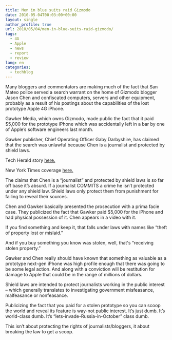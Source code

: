 ```yaml
---
title: Men in blue suits raid Gizmodo
date: 2010-05-04T00:03:00+00:00
layout: single
author_profile: true
url: 2010/05/04/men-in-blue-suits-raid-gizmodo/
tags:
  - 4G
  - Apple
  - news
  - report
  - review
lang: en
categories: 
  - techblog
---
```

Many bloggers and commentators are making much of the fact that San Mateo police served a search warrant on the home of Gizmodo blogger Jason Chen and confiscated computers, servers and other equipment, probably as a result of his postings about the capabilities of the lost prototype Apple 4G iPhone.

Gawker Media, which owns Gizmodo, made public the fact that it paid $5,000 for the prototype iPhone which was accidentally left in a bar by one of Apple’s software engineers last month.

Gawker publisher, Chief Operating Officer Gaby Darbyshire, has claimed that the search was unlawful because Chen is a journalist and protected by shield laws.

Tech Herald story [here.](http://www.thetechherald.com/article.php/201017/5562/Gizmodogate-Journo-s-home-raided-in-4G-iPhone-investigation)

New York Times coverage [here.](http://mediadecoder.blogs.nytimes.com/2010/04/26/computers-seized-at-home-of-gizmodo-reporter-who-wrote-about-iphone-gawker-media-says/)

The claims that Chen is a “journalist” and protected by shield laws is so far off base it’s absurd. If a journalist COMMITS a crime he isn’t protected under any shield law. Shield laws only protect them from punishment for failing to reveal their sources.

Chen and Gawker basically presented the prosecution with a prima facie case. They publicized the fact that Gawker paid $5,000 for the iPhone and had physical possession of it. Chen appears in a video with it.

If you find something and keep it, that falls under laws with names like “theft of property lost or mislaid.”

And if you buy something you know was stolen, well, that's “receiving stolen property.”

Gawker and Chen really should have known that something as valuable as a prototype next-gen iPhone was high profile enough that there was going to be some legal action. And along with a conviction will be restitution for damage to Apple that could be in the range of millions of dollars.

Shield laws are intended to protect journalists working in the public interest – which generally translates to investigating government misfeasance, malfeasance or nonfeasance.

Publicizing the fact that you paid for a stolen prototype so you can scoop the world and reveal its feature is way-not public interest. It’s just dumb. It’s world-class dumb. It’s “lets-invade-Russia-in-October” class dumb.

This isn’t about protecting the rights of journalists/bloggers, it about breaking the law to get a scoop.